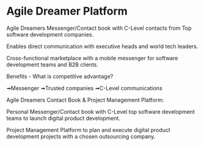 # Agile Dreamer Platform

Agile Dreamers Messenger/Contact book with C-Level contacts from Top software development companies.

Enables direct communication with executive heads and world tech leaders.

Cross-functional marketplace with a mobile messenger for software development teams and B2B clients.

Benefits - What is competitive advantage?

➟Messenger ➟Trusted companies ➟C-Level communications

Agile Dreamers Contact Book & Project Management Platform:

Personal Messenger/Contact book with C-Level top software development teams to launch digital product development.

Project Management Platform to plan and execute digital product development projects with a chosen outsourcing company.
